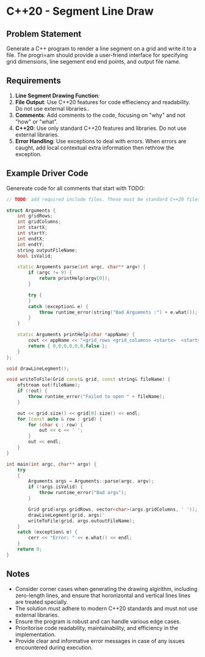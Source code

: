 # C++20 - Segment Line Draw

## Problem Statement

Generate a C++ program to render a line segment on a grid and write it to a file. The progri=am should provide a user-friend interface for specifying grid dimensions, line segement end end points, and output file name.


## Requirements

1. **Line Segment Drawing Function**:
1. **File Output**: Use C++20 features for code effieciency and readability. Do not use external libraries..
1. **Comments**: Add comments to the code, focusing on "why" and not "how" or "what".
1. **C++20**: Use only standard C++20 features and libraries. Do not use external libraries.
1. **Error Handling**: Use exceptions to deal with errors. When errors are caught, add local contextual extra information then rethrow the exception.

## Example Driver Code

Genereate code for all comments that start with TODO:

```cpp
// TODO: add required include files. These must be standard C++20 files.

struct Arguments {
    int gridRows;
    int gridColumns;
    int startX;
    int startY;
    int endtX;
    int endtY;
    string outputFileName;
    bool isValid;

    static Arguments parse(int argc, char** argv) {
        if (argc != 9) {
            return printHelp(argv[0]);
        }

        try {
        }
        catch (exception& e) {
            throw runtime_error(string("Bad Arguemnts :") + e.what());
        }
    }

    static Arguments printHelp(char *appName) {
        cout << appName << "<grid_rows <grid_columns> <startx>  <starty> <endx> <endy> <outfilr";
        return { 0,0,0,0,0,0,false };
    }
};

void drawLineLegment();

void writeToFile(Grid const& grid, const string& fileName) {
    ofstream out(fileName);
    if (!out) {
        throw runtime_error("Failed to open " + fileName);
    }

    out << grid.size() << grid[0].size() << endl;
    for (const auto & row : grid) {
        for (char c : row) {
            out << c << ' ';
        }
        out << endl;
    }
}

int main(int argc, char** argv) {
    try
    {
        Arguments args = Arguments::parse(argc, argv);
        if (!args.isValid) {
            throw runtime_error("Bad args");
        }

        Grid grid(args.gridRows, vector<char>(args.gridColumns, ' '));
        drawLineLegment(grid, args)'
        writeToFile(grid, args.outoutFileName);
    }
    catch (exception& e) {
        cerr << "Error: " << e.what() << endl;
    }
    return 0;
}

```

## Notes

* Consider corner cases when generating the drawing algirithm, including zero-length lines, and ensure that horonizontal and vertical lines lines are treated specially.
* The solution must adhere to modern C++20 standards and must not use external libraries.
* Ensure the program is robust and can handle various edge cases.
* Prioritorise code readability, maintainability, and efficiency in the implementation.
* Provide clear and informative error messages in case of any issues encountered during execution.




